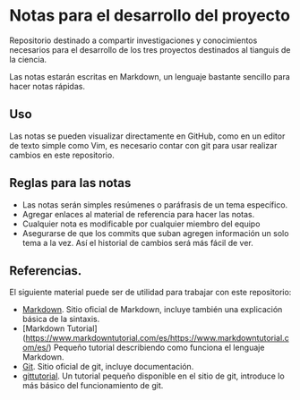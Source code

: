 # Notas para el desarrollo del proyecto
Repositorio destinado a compartir investigaciones y conocimientos necesarios
para el desarrollo de los tres proyectos destinados al tianguis de la ciencia.

Las notas estarán escritas en Markdown, un lenguaje bastante sencillo para
hacer notas rápidas.

## Uso
Las notas se pueden visualizar directamente en GitHub, como en un
editor de texto simple como Vim, es necesario contar con git para usar
realizar cambios en este repositorio.

## Reglas para las notas
- Las notas serán simples resúmenes o paráfrasis de un tema específico.
- Agregar enlaces al material de referencia para hacer las notas.
- Cualquier nota es modificable por cualquier miembro del equipo
- Asegurarse de que los commits que suban agregen información un solo tema a
  la vez. Así el historial de cambios será más fácil de ver.

## Referencias.
El siguiente material puede ser de utilidad para trabajar con este
repositorio:
- [Markdown](https://daringfireball.net/projects/markdown/). Sitio oficial de
  Markdown, incluye también una explicación básica de la sintaxis.
- [Markdown Tutorial]
  (https://www.markdowntutorial.com/es/https://www.markdowntutorial.com/es/)
  Pequeño tutorial describiendo como funciona el lenguaje Markdown.
- [Git](https://git-scm.com/). Sitio oficial de git, incluye documentación.
- [gittutorial](https://git-scm.com/docs/gittutorial). Un tutorial pequeño
  disponible en el sitio de git, introduce lo más básico del funcionamiento de
  git.
